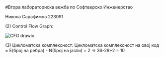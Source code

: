 #Втора лабораториска вежба по Софтверско Инженерство


Никола Сарафимов 223091

(2) Control Flow Graph:

![CFG drawio](https://github.com/nikolasarafimov/SI_2024_lab2_223091/assets/134642898/1b1d0057-5eda-48d6-aa4a-61d6c26860ce)

(3) Цикломатска комплексност:
Цикломатска комплексност на овој код = Е(број на ребра) - N(број на јазли) + 2 => 36-28+2 = 10


